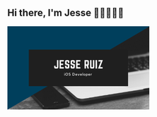 ## Hi there, I'm Jesse 👋🏽👨🏽‍💻
![Image](https://github.com/jesseleeruiz/jesseleeruiz/blob/master/JesseDesign.png)
<!--
**jesseleeruiz/jesseleeruiz** is a ✨ _special_ ✨ repository because its `README.md` (this file) appears on your GitHub profile.

Here are some ideas to get you started:

- 🔭 I’m currently working on ...
- 🌱 I’m currently learning ...
- 👯 I’m looking to collaborate on ...
- 🤔 I’m looking for help with ...
- 💬 Ask me about ...
- 📫 How to reach me: ...
- 😄 Pronouns: ...
- ⚡ Fun fact: ...
-->
